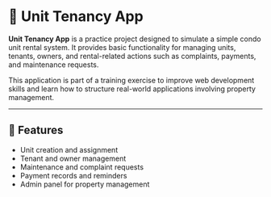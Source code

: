 # 🏢 Unit Tenancy App

**Unit Tenancy App** is a practice project designed to simulate a simple condo unit rental system. It provides basic functionality for managing units, tenants, owners, and rental-related actions such as complaints, payments, and maintenance requests.

This application is part of a training exercise to improve web development skills and learn how to structure real-world applications involving property management.

---

## 🚀 Features

- Unit creation and assignment
- Tenant and owner management
- Maintenance and complaint requests
- Payment records and reminders
- Admin panel for property management




